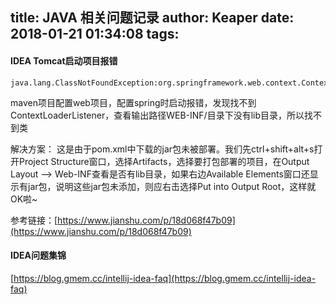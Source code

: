 title: JAVA 相关问题记录
author: Keaper
date: 2018-01-21 01:34:08
tags:
---
#### IDEA Tomcat启动项目报错

```
java.lang.ClassNotFoundException:org.springframework.web.context.ContextLoaderListener
```

maven项目配置web项目，配置spring时启动报错，发现找不到ContextLoaderListener，查看输出路径WEB-INF/目录下没有lib目录，所以找不到类

解决方案：
这是由于pom.xml中下载的jar包未被部署。我们先ctrl+shift+alt+s打开Project Structure窗口，选择Artifacts，选择要打包部署的项目，在Output Layout –> Web-INF查看是否有lib目录，如果右边Available Elements窗口还显示有jar包，说明这些jar包未添加，则应右击选择Put into Output Root，这样就OK啦~


参考链接：[https://www.jianshu.com/p/18d068f47b09](https://www.jianshu.com/p/18d068f47b09)


#### IDEA问题集锦

[https://blog.gmem.cc/intellij-idea-faq](https://blog.gmem.cc/intellij-idea-faq)